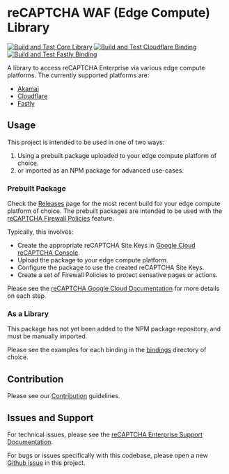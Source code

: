 # reCAPTCHA WAF (Edge Compute) Library

[![Build and Test Core Library](https://github.com/GoogleCloudPlatform/recaptcha-waf/actions/workflows/build_core.yml/badge.svg)](https://github.com/GoogleCloudPlatform/recaptcha-waf/actions/workflows/build_core.yml)
[![Build and Test Cloudflare Binding](https://github.com/GoogleCloudPlatform/recaptcha-waf/actions/workflows/build_cloudflare.yml/badge.svg)](https://github.com/GoogleCloudPlatform/recaptcha-waf/actions/workflows/build_cloudflare.yml)
[![Build and Test Fastly Binding](https://github.com/GoogleCloudPlatform/recaptcha-waf/actions/workflows/build_fastly.yml/badge.svg)](https://github.com/GoogleCloudPlatform/recaptcha-waf/actions/workflows/build_fastly.yml)

A library to access reCAPTCHA Enterprise via various edge compute platforms. The currently supported platforms are:

* [Akamai](https://github.com/GoogleCloudPlatform/recaptcha-waf/tree/main/bindings/akamai)
* [Cloudflare](https://github.com/GoogleCloudPlatform/recaptcha-waf/tree/main/bindings/cloudflare)
* [Fastly](https://github.com/GoogleCloudPlatform/recaptcha-waf/tree/main/bindings/fastly)

## Usage
This project is intended to be used in one of two ways:

1. Using a prebuilt package uploaded to your edge compute platform of choice.
2. or imported as an NPM package for advanced use-cases.

### Prebuilt Package
Check the [Releases](https://github.com/GoogleCloudPlatform/recaptcha-waf/releases) page for the most recent build for your edge compute platform of choice. 
The prebuilt packages are intended to be used with the [reCAPTCHA Firewall Policies](https://cloud.google.com/recaptcha/docs/firewall-policies-overview) feature.

Typically, this involves:
* Create the appropriate reCAPTCHA Site Keys in [Google Cloud reCAPTCHA Console](https://console.cloud.google.com/security/recaptcha).
* Upload the package to your edge compute platform.
* Configure the package to use the created reCAPTCHA Site Keys.
* Create a set of Firewall Policies to protect sensative pages or actions.

Please see the [reCAPTCHA Google Cloud Documentation](https://cloud.google.com/recaptcha/docs) for more details on each step.

### As a Library
This package has not yet been added to the NPM package repository, and must be manually imported.

Please see the examples for each binding in the [bindings](https://github.com/GoogleCloudPlatform/recaptcha-waf/tree/main/bindings) directory of choice.

## Contribution

Please see our [Contribution](https://github.com/GoogleCloudPlatform/recaptcha-waf/blob/main/CONTRIBUTING.md) guidelines.

## Issues and Support

For technical issues, please see the [reCAPTCHA Enterprise Support Documentation](https://cloud.google.com/recaptcha/docs/getting-support).

For bugs or issues specifically with this codebase, please open a new [Github issue](https://github.com/GoogleCloudPlatform/recaptcha-waf/issues) in this project.
